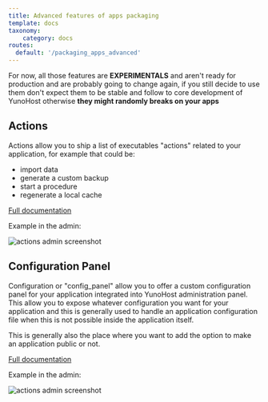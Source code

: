 ```yaml
---
title: Advanced features of apps packaging
template: docs
taxonomy:
    category: docs
routes:
  default: '/packaging_apps_advanced'
---
```


<div class="alert alert-warning">For now, all those features are <b>EXPERIMENTALS</b>
and aren't ready for production and are probably going to change again, if you
still decide to use them don't expect them to be stable and follow to core
development of YunoHost otherwise <b>they might randomly breaks on your apps</b>
</div>

## Actions

Actions allow you to ship a list of executables "actions" related to your
application, for example that could be:

* import data
* generate a custom backup
* start a procedure
* regenerate a local cache

[Full documentation](/packaging_apps_actions)

Example in the admin:

![actions admin screenshot](image://actions_example.png)

## Configuration Panel

Configuration or "config_panel" allow you to offer a custom configuration panel
for your application integrated into YunoHost administration panel. This allow
you to expose whatever configuration you want for your application and this is
generally used to handle an application configuration file when this is not
possible inside the application itself.

This is generally also the place where you want to add the option to make an
application public or not.

[Full documentation](/packaging_apps_config_panel)

Example in the admin:

![actions admin screenshot](image://config_panel_example.png)
